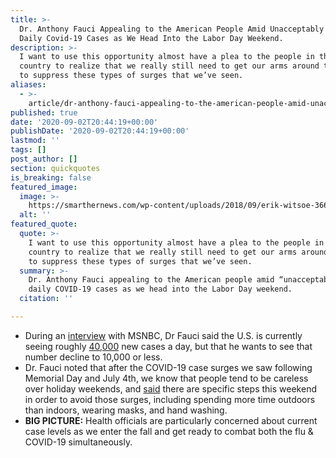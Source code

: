 ```yaml
---
title: >-
  Dr. Anthony Fauci Appealing to the American People Amid Unacceptably High
  Daily Covid-19 Cases as We Head Into the Labor Day Weekend.
description: >-
  I want to use this opportunity almost have a plea to the people in this
  country to realize that we really still need to get our arms around this and
  to suppress these types of surges that we’ve seen.
aliases:
  - >-
    article/dr-anthony-fauci-appealing-to-the-american-people-amid-unacceptably-high-daily-covid-19-cases-as-we-head-into-the-labor-day-weekend/
published: true
date: '2020-09-02T20:44:19+00:00'
publishDate: '2020-09-02T20:44:19+00:00'
lastmod: ''
tags: []
post_author: []
section: quickquotes
is_breaking: false
featured_image:
  image: >-
    https://smarthernews.com/wp-content/uploads/2018/09/erik-witsoe-366893-unsplash-min-scaled.jpg
  alt: ''
featured_quote:
  quote: >-
    I want to use this opportunity almost have a plea to the people in this
    country to realize that we really still need to get our arms around this and
    to suppress these types of surges that we’ve seen.
  summary: >-
    Dr. Anthony Fauci appealing to the American people amid “unacceptably high”
    daily COVID-19 cases as we head into the Labor Day weekend.
  citation: ''

---
```

*   During an [interview](https://www.youtube.com/watch?v=3D2f36_VhtU) with MSNBC, Dr Fauci said the U.S. is currently seeing roughly [40,000](https://covid.cdc.gov/covid-data-tracker/?utm_source=morning_brew#trends) new cases a day, but that he wants to see that number decline to 10,000 or less.
*   Dr. Fauci noted that after the COVID-19 case surges we saw following Memorial Day and July 4th, we know that people tend to be careless over holiday weekends, and [said](https://www.youtube.com/watch?v=3D2f36_VhtU) there are specific steps this weekend in order to avoid those surges, including spending more time outdoors than indoors, wearing masks, and hand washing.
*   **BIG PICTURE:** Health officials are particularly concerned about current case levels as we enter the fall and get ready to combat both the flu & COVID-19 simultaneously.